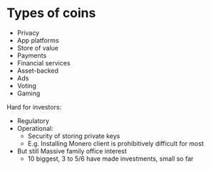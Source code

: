 # Types of coins

- Privacy
- App platforms
- Store of value
- Payments
- Financial services
- Asset-backed
- Ads
- Voting
- Gaming

Hard for investors:

- Regulatory
- Operational:
  - Security of storing private keys
  - E.g. Installing Monero client is prohibitively difficult for most
- But still Massive family office interest
  - 10 biggest, 3 to 5/6 have made investments, small so far
